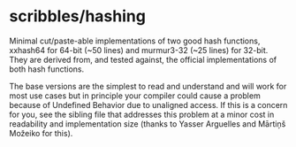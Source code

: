 # scribbles/hashing

Minimal cut/paste-able implementations of two good hash functions,
xxhash64 for 64-bit (~50 lines) and murmur3-32 (~25 lines) for 32-bit. They
are derived from, and tested against, the official implementations of
both hash functions.

The base versions are the simplest to read and understand and will work
for most use cases but in principle your compiler could cause a problem
because of Undefined Behavior due to unaligned access. If this is a 
concern for you, see the sibling file that addresses this problem at a 
minor cost in readability and implementation size (thanks to Yasser Arguelles
and Mārtiņš Možeiko for this).

